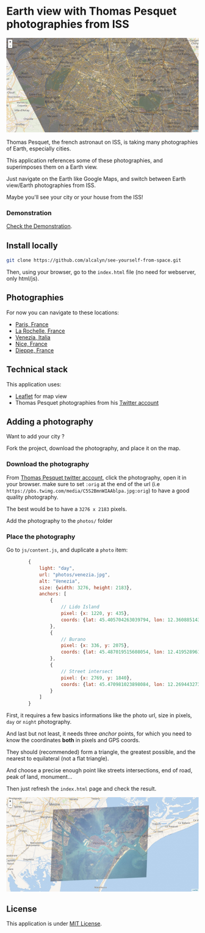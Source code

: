 Earth view with Thomas Pesquet photographies from ISS
=====================================================

![Paris from ISS](screenshot.jpg)

Thomas Pesquet, the french astronaut on ISS,
is taking many photographies of Earth, especially cities.

This application references some of these photographies,
and superimposes them on a Earth view.

Just navigate on the Earth like Google Maps,
and switch between Earth view/Earth photographies from ISS.

Maybe you'll see your city or your house from the ISS!


### Demonstration

[Check the Demonstration](https://alcalyn.github.io/see-yourself-from-space).


## Install locally

``` bash
git clone https://github.com/alcalyn/see-yourself-from-space.git
```

Then, using your browser, go to the `index.html` file
(no need for webserver, only html/js).


## Photographies

For now you can navigate to these locations:

 - [Paris, France](https://alcalyn.github.io/see-yourself-from-space/#11/48.8561/2.3494)
 - [La Rochelle, France](https://alcalyn.github.io/see-yourself-from-space/#13/46.1581/-1.1726)
 - [Venezia, Italia](https://alcalyn.github.io/see-yourself-from-space/#12/45.4323/12.3459)
 - [Nice, France](https://alcalyn.github.io/see-yourself-from-space/#11/43.6641/7.3001)
 - [Dieppe, France](https://alcalyn.github.io/see-yourself-from-space/#12/49.9213/1.0914)


## Technical stack

This application uses:

 - [Leaflet](http://leafletjs.com/) for map view
 - Thomas Pesquet photographies from his [Twitter account](https://twitter.com/Thom_astro)


## Adding a photography

Want to add your city ?

Fork the project, download the photography, and place it on the map.

### Download the photography

From [Thomas Pesquet twitter account](https://twitter.com/Thom_astro),
click the photography, open it in your browser.
make sure to set `:orig` at the end of the url (i.e `https://pbs.twimg.com/media/C5S2BmnWIAAblpa.jpg:orig`)
to have a good quality photography.

The best would be to have a `3276 x 2183` pixels.

Add the photography to the `photos/` folder

### Place the photography

Go to `js/content.js`, and duplicate a `photo` item:

``` js
        {
            light: "day",
            url: "photos/venezia.jpg",
            alt: "Venezia",
            size: {width: 3276, height: 2183},
            anchors: [
                {
                    // Lido Island
                    pixel: {x: 1220, y: 435},
                    coords: {lat: 45.405704263039794, lon: 12.360885143280031}
                },
                {
                    // Burano
                    pixel: {x: 336, y: 2075},
                    coords: {lat: 45.487019515608054, lon: 12.41952896118164}
                },
                {
                    // Street intersect
                    pixel: {x: 2769, y: 1840},
                    coords: {lat: 45.470981023898084, lon: 12.269443273544313}
                }
            ]
        }
```

First, it requires a few basics informations like
the photo url, size in pixels, `day` or `night` photography.

And last but not least, it needs three *anchor* points,
for which you need to know the coordinates **both** in pixels and GPS coords.

They should (recommended) form a triangle, the greatest possible,
and the nearest to equilateral (not a flat triangle).

And choose a precise enough point like streets intersections,
end of road, peak of land, monument...

Then just refresh the `index.html` page and check the result.

![Example with Venezia](example-venezia.jpg)

## License

This application is under [MIT License](LICENSE).
